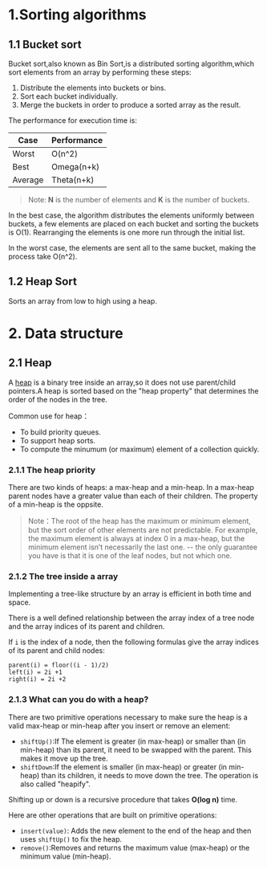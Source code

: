 # 1.Sorting algorithms

## 1.1 Bucket sort

Bucket sort,also known as Bin Sort,is a distributed sorting algorithm,which sort elements from an array by performing these steps:

1. Distribute the elements into buckets or bins.
2. Sort each bucket individually.
3. Merge the buckets in order to produce a sorted array as the result.

The performance for execution time is:


| Case | Performance |
| --- | --- |
| Worst | O(n^2) |
| Best | Omega(n+k) |
| Average | Theta(n+k) |

> Note: **N** is the number of elements and **K** is the number of buckets.

In the best case, the algorithm distributes the elements uniformly between buckets, a few elements are placed on each bucket and sorting the buckets is O(1). Rearranging the elements is one more run through the initial list.

In the worst case, the elements are sent all to the same bucket, making the process take O(n^2).

## 1.2 Heap Sort

Sorts an array from low to high using a heap.

# 2. Data structure

## 2.1 Heap

A [heap](https://github.com/janwee-sha/algorithms/blob/main/src/main/java/heap/Heap.java) is a binary tree inside an array,so it does not use parent/child pointers.A heap is sorted based on the "heap property" that determines the order of the nodes in the tree.

Common use for heap：

- To build priority queues.
- To support heap sorts.
- To compute the minumum (or maximum) element of a collection quickly.

### 2.1.1 The heap priority

There are two kinds of heaps: a max-heap and a min-heap. In a max-heap parent nodes have a greater value than each of their children. The property of a min-heap is the oppsite. 

> Note：The root of the heap has the maximum or minimum element, but the sort order of other elements are not predictable. For example, the maximum element is always at index 0 in a max-heap, but the minimum element isn’t necessarily the last one. -- the only guarantee you have is that it is one of the leaf nodes, but not which one.

### 2.1.2 The tree inside a array

Implementing a tree-like structure by an array is efficient in both time and space.

There is a well defined relationship between the array index of a tree node and the array indices of its parent and children.

If `i` is the index of a node, then the following formulas give the array indices of its parent and child nodes:

```
parent(i) = floor((i - 1)/2)
left(i) = 2i +1
right(i) = 2i +2
```

### 2.1.3 What can you do with a heap?

There are two primitive operations necessary to make sure the heap is a valid max-heap or min-heap after you insert or remove an element:

- `shiftUp()`:If The element is greater (in max-heap) or smaller than (in min-heap) than its parent, it need to be swapped with the parent. This makes it move up the tree.
- `shiftDown`:If the element is smaller (in max-heap) or greater (in min-heap) than its children, it needs to move down the tree. The operation is also called "heapify".

Shifting up or down is a recursive procedure that takes **O(log n)** time.

Here are other operations that are built on primitive operations:

- `insert(value)`: Adds the new element to the end of the heap and then uses `shiftUp()` to fix the heap.
- `remove()`:Removes and returns the maximum value (max-heap) or the minimum value (min-heap).